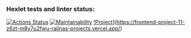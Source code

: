 ### Hexlet tests and linter status:
[![Actions Status](https://github.com/Rolex55/frontend-project-11/actions/workflows/hexlet-check.yml/badge.svg)](https://github.com/Rolex55/frontend-project-11/actions)
[![Maintainability](https://api.codeclimate.com/v1/badges/45ad79f84603c103d112/maintainability)](https://codeclimate.com/github/Rolex55/frontend-project-11/maintainability)
[!Project](https://frontend-project-11-z6zt-m8y7u2fwu-ralinas-projects.vercel.app/)](https://frontend-project-11-z6zt-m8y7u2fwu-ralinas-projects.vercel.app/)
